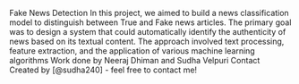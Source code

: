 Fake News Detection
In this project, we aimed to build a news classification model to distinguish between True and Fake news articles. 
The primary goal was to design a system that could automatically identify the authenticity of news based on its textual content.
The approach involved text processing, feature extraction, and the application of various machine learning algorithms
Work done by 
Neeraj Dhiman and Sudha Velpuri
Contact
Created by [@sudha240] - feel free to contact me!
